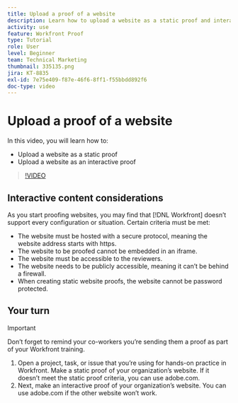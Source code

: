 ```yaml
---
title: Upload a proof of a website
description: Learn how to upload a website as a static proof and interactive proof in [!DNL  Workfront].
activity: use
feature: Workfront Proof
type: Tutorial
role: User
level: Beginner
team: Technical Marketing
thumbnail: 335135.png
jira: KT-8835
exl-id: 7e75e409-f87e-46f6-8ff1-f55bbdd892f6
doc-type: video
---
```

# Upload a proof of a website

In this video, you will learn how to:

* Upload a website as a static proof
* Upload a website as an interactive proof

>[!VIDEO](https://video.tv.adobe.com/v/335135/?quality=12&learn=on&enablevpops)


## Interactive content considerations

As you start proofing websites, you may find that [!DNL Workfront] doesn’t support every configuration or situation. Certain criteria must be met:

* The website must be hosted with a secure protocol, meaning the website address starts with https.
* The website to be proofed cannot be embedded in an iframe.
* The website must be accessible to the reviewers.
* The website needs to be publicly accessible, meaning it can’t be behind a firewall.
* When creating static website proofs, the website cannot be password protected.

## Your turn

>[!IMPORTANT]
>
>Don’t forget to remind your co-workers you’re sending them a proof as part of your Workfront training.

1. Open a project, task, or issue that you’re using for hands-on practice in Workfront. Make a static proof of your organization’s website. If it doesn’t meet the static proof criteria, you can use adobe.com.
1. Next, make an interactive proof of your organization’s website. You can use adobe.com if the other website won’t work.

<!-- 
Learn more about these considerations in the articles Generate a static proof for a website or other web content and Generate an interactive proof for a website or other web content. 
-->

<!--
### Learn more
[!DNL Workfront] also supports interactive proofing of files generated from a ZIP file. Learn how to prepare the ZIP file for uploading in the article Interactive content proofs.

* Generate a static proof for a website or other web content
* Generate an interactive proof for a website or other web content
* Generate a proof for interactive content in a ZIP file
* Understand the desktop proofing viewer
* Install the desktop proofing viewer
-->

